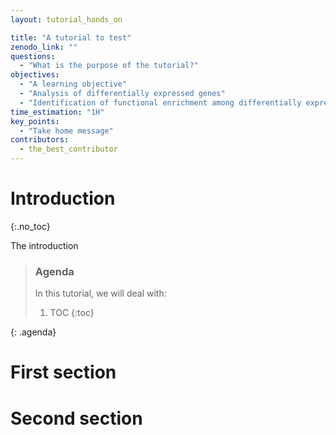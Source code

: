 ```yaml
---
layout: tutorial_hands_on

title: "A tutorial to test"
zenodo_link: ""
questions:
  - "What is the purpose of the tutorial?"
objectives:
  - "A learning objective"
  - "Analysis of differentially expressed genes"
  - "Identification of functional enrichment among differentially expressed genes"
time_estimation: "1H"
key_points:
  - "Take home message"
contributors:
  - the_best_contributor
---
```


# Introduction
{:.no_toc}

The introduction

> ### Agenda
>
> In this tutorial, we will deal with:
>
> 1. TOC
> {:toc}
>
{: .agenda}

# First section

# Second section